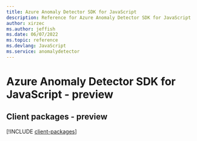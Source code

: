 ```yaml
---
title: Azure Anomaly Detector SDK for JavaScript
description: Reference for Azure Anomaly Detector SDK for JavaScript
author: xirzec
ms.author: jeffish
ms.date: 06/07/2022
ms.topic: reference
ms.devlang: JavaScript
ms.service: anomalydetector
---
```

# Azure Anomaly Detector SDK for JavaScript - preview
## Client packages - preview
[!INCLUDE [client-packages](anomaly-detector-client-index.md)]

